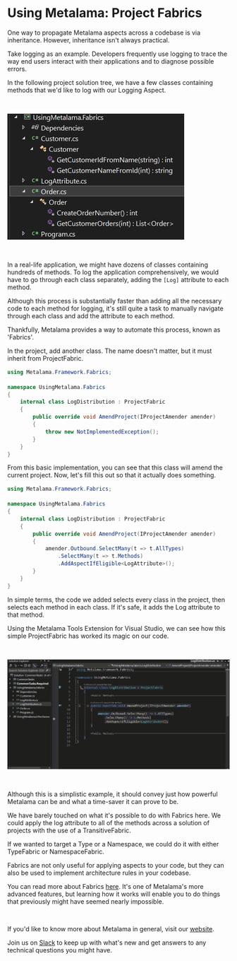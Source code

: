# Using Metalama: Project Fabrics

One way to propagate Metalama aspects across a codebase is via inheritance. However, inheritance isn't always practical.

Take logging as an example. Developers frequently use logging to trace the way end users interact with their applications and to diagnose possible errors.

In the following project solution tree, we have a few classes containing methods that we'd like to log with our Logging Aspect.

<br>

![](images/us4.jpg)

<br>

In a real-life application, we might have dozens of classes containing hundreds of methods. To log the application comprehensively, we would have to go through each class separately, adding the `[Log]` attribute to each method.

Although this process is substantially faster than adding all the necessary code to each method for logging, it's still quite a task to manually navigate through each class and add the attribute to each method.

Thankfully, Metalama provides a way to automate this process, known as 'Fabrics'.

In the project, add another class. The name doesn't matter, but it must inherit from ProjectFabric.

```c#
using Metalama.Framework.Fabrics;

namespace UsingMetalama.Fabrics
{
    internal class LogDistribution : ProjectFabric
    {
        public override void AmendProject(IProjectAmender amender)
        {
            throw new NotImplementedException();
        }
    }
}
```

From this basic implementation, you can see that this class will amend the current project. Now, let's fill this out so that it actually does something.

```c#
using Metalama.Framework.Fabrics;

namespace UsingMetalama.Fabrics
{
    internal class LogDistribution : ProjectFabric
    {
        public override void AmendProject(IProjectAmender amender)
        {
            amender.Outbound.SelectMany(t => t.AllTypes)
                .SelectMany(t => t.Methods)
                .AddAspectIfEligible<LogAttribute>();
        }
    }
}
```

In simple terms, the code we added selects every class in the project, then selects each method in each class. If it's safe, it adds the Log attribute to that method.

Using the Metalama Tools Extension for Visual Studio, we can see how this simple ProjectFabric has worked its magic on our code.

<br>

![](images/us5.gif)

<br>

Although this is a simplistic example, it should convey just how powerful Metalama can be and what a time-saver it can prove to be.

We have barely touched on what it's possible to do with Fabrics here. We could apply the log attribute to all of the methods across a solution of projects with the use of a TransitiveFabric.

If we wanted to target a Type or a Namespace, we could do it with either TypeFabric or NamespaceFabric.

Fabrics are not only useful for applying aspects to your code, but they can also be used to implement architecture rules in your codebase.

You can read more about Fabrics [here](https://doc.postsharp.net/metalama/conceptual/using/fabrics). It's one of Metalama's more advanced features, but learning how it works will enable you to do things that previously might have seemed nearly impossible.

<br>

If you'd like to know more about Metalama in general, visit our [website](https://www.postsharp.net/metalama).

Join us on [Slack](https://www.postsharp.net/slack) to keep up with what's new and get answers to any technical questions you might have.
